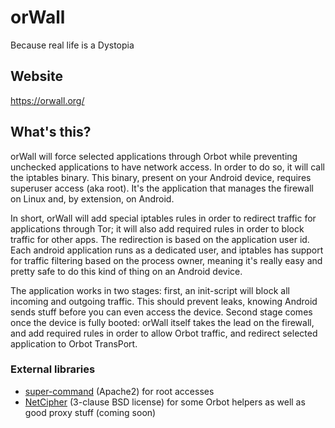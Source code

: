 # orWall

Because real life is a Dystopia

## Website
https://orwall.org/

## What's this?
orWall will force selected applications through Orbot while preventing unchecked applications to have network access.
In order to do so, it will call the iptables binary. This binary, present on your Android device, requires superuser access (aka root). It's the application that manages the firewall on Linux and, by extension, on Android.

In short, orWall will add special iptables rules in order to redirect traffic for applications through Tor; it will also add required rules in order to block traffic for other apps.
The redirection is based on the application user id. Each android application runs as a dedicated user, and iptables has support for traffic filtering based on the process owner, meaning it's really easy and pretty safe to do this kind of thing on an Android device. 

The application works in two stages: first, an init-script will block all incoming and outgoing traffic. This should prevent leaks, knowing Android sends stuff before you can even access the device.
Second stage comes once the device is fully booted: orWall itself takes the lead on the firewall, and add required rules in order to allow Orbot traffic, and redirect selected application to Orbot TransPort.

### External libraries
- [super-command](https://github.com/dschuermann/superuser-commands) (Apache2) for root accesses
- [NetCipher](https://github.com/guardianproject/NetCipher) (3-clause BSD license) for some Orbot helpers as well as good proxy stuff (coming soon)
